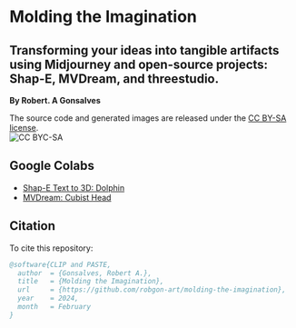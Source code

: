 # **Molding the Imagination**
## Transforming your ideas into tangible artifacts using Midjourney and open-source projects: Shap-E, MVDream, and threestudio.

**By Robert. A Gonsalves**</br>

The source code and generated images are released under the [CC BY-SA license](https://creativecommons.org/licenses/by-sa/4.0/).</br>
![CC BYC-SA](https://licensebuttons.net/l/by-sa/3.0/88x31.png)

## Google Colabs
* [Shap-E Text to 3D: Dolphin](https://github.com/robgon-art/molding-the-imagination/blob/main/Shap_E_Text_to_3d_Dolphin.ipynb)
* [MVDream: Cubist Head](https://colab.research.google.com/github/robgon-art/molding-the-imagination/blob/main/MVDream_Cubist_Head.ipynb)

## Citation
To cite this repository:

```bibtex
@software{CLIP and PASTE,
  author  = {Gonsalves, Robert A.},
  title   = {Molding the Imagination},
  url     = {https://github.com/robgon-art/molding-the-imagination},
  year    = 2024,
  month   = February
}
```

